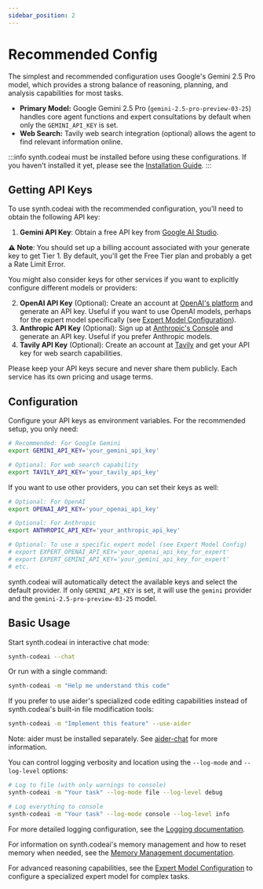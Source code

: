 ```yaml
---
sidebar_position: 2
---
```


# Recommended Config

The simplest and recommended configuration uses Google's Gemini 2.5 Pro model, which provides a strong balance of reasoning, planning, and analysis capabilities for most tasks.

- **Primary Model:** Google Gemini 2.5 Pro (`gemini-2.5-pro-preview-03-25`) handles core agent functions and expert consultations by default when only the `GEMINI_API_KEY` is set.
- **Web Search:** Tavily web search integration (optional) allows the agent to find relevant information online.

:::info
synth.codeai must be installed before using these configurations. If you haven't installed it yet, please see the [Installation Guide](installation).
:::

## Getting API Keys

To use synth.codeai with the recommended configuration, you'll need to obtain the following API key:

1.  **Gemini API Key**: Obtain a free API key from [Google AI Studio](https://aistudio.google.com/app/apikey).
   
   **⚠️ Note**: You should set up a billing account associated with your generate key to get Tier 1. By default, you'll get the Free Tier plan and probably a get a Rate Limit Error.

You might also consider keys for other services if you want to explicitly configure different models or providers:

2.  **OpenAI API Key** (Optional): Create an account at [OpenAI's platform](https://platform.openai.com) and generate an API key. Useful if you want to use OpenAI models, perhaps for the expert model specifically (see [Expert Model Configuration](/configuration/expert-model.md)).
3.  **Anthropic API Key** (Optional): Sign up at [Anthropic's Console](https://console.anthropic.com) and generate an API key. Useful if you prefer Anthropic models.
4.  **Tavily API Key** (Optional): Create an account at [Tavily](https://app.tavily.com/sign-in) and get your API key for web search capabilities.

Please keep your API keys secure and never share them publicly. Each service has its own pricing and usage terms.

## Configuration

Configure your API keys as environment variables. For the recommended setup, you only need:

```bash
# Recommended: For Google Gemini
export GEMINI_API_KEY='your_gemini_api_key'

# Optional: For web search capability
export TAVILY_API_KEY='your_tavily_api_key'
```

If you want to use other providers, you can set their keys as well:

```bash
# Optional: For OpenAI
export OPENAI_API_KEY='your_openai_api_key'

# Optional: For Anthropic
export ANTHROPIC_API_KEY='your_anthropic_api_key'

# Optional: To use a specific expert model (see Expert Model Config)
# export EXPERT_OPENAI_API_KEY='your_openai_api_key_for_expert'
# export EXPERT_GEMINI_API_KEY='your_gemini_api_key_for_expert'
# etc.
```

synth.codeai will automatically detect the available keys and select the default provider. If only `GEMINI_API_KEY` is set, it will use the `gemini` provider and the `gemini-2.5-pro-preview-03-25` model.

## Basic Usage

Start synth.codeai in interactive chat mode:

```bash
synth-codeai --chat
```

Or run with a single command:

```bash
synth-codeai -m "Help me understand this code"
```

If you prefer to use aider's specialized code editing capabilities instead of synth.codeai's built-in file modification tools:

```bash
synth-codeai -m "Implement this feature" --use-aider
```

Note: aider must be installed separately. See [aider-chat](https://pypi.org/project/aider-chat/) for more information.

You can control logging verbosity and location using the `--log-mode` and `--log-level` options:

```bash
# Log to file (with only warnings to console)
synth-codeai -m "Your task" --log-mode file --log-level debug

# Log everything to console
synth-codeai -m "Your task" --log-mode console --log-level info
```

For more detailed logging configuration, see the [Logging documentation](../configuration/logging.md).

For information on synth.codeai's memory management and how to reset memory when needed, see the [Memory Management documentation](../configuration/memory-management.md).

For advanced reasoning capabilities, see the [Expert Model Configuration](../configuration/expert-model.md) to configure a specialized expert model for complex tasks.
